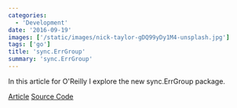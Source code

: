 ```yaml
---
categories:
  - 'Development'
date: '2016-09-19'
images: ['/static/images/nick-taylor-gDQ99yDy1M4-unsplash.jpg']
tags: ['go']
title: 'sync.ErrGroup'
summary: 'sync.ErrGroup'
---
```


In this article for O'Reilly I explore the new sync.ErrGroup package.

[Article](https://www.oreilly.com/learning/run-strikingly-fast-parallel-file-searches-in-go-with-sync-errgroup)
[Source Code](https://github.com/bketelsen/gogrep)

